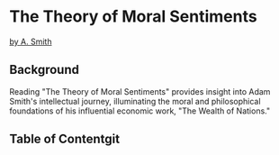 # The Theory of Moral Sentiments
[by A. Smith](https://www.amazon.com/Theory-Moral-Sentiments-Kindle-Active-ebook/dp/B002V1IOK4/ref=sr_1_1?keywords=the+theory+of+moral+sentiments+adam+smith&qid=1693679240&sprefix=the+theroy+of+moral%2Caps%2C229&sr=8-1)

## Background
Reading "The Theory of Moral Sentiments" provides insight into Adam Smith's intellectual journey, illuminating the moral and philosophical foundations of his influential economic work, "The Wealth of Nations."

## Table of Contentgit 